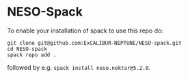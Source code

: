 # NESO-Spack

To enable your installation of spack to use this repo do:

```
git clone git@github.com:ExCALIBUR-NEPTUNE/NESO-spack.git
cd NESO-spack
spack repo add .
```

followed by e.g. `spack install neso.nektar@5.2.0`.

